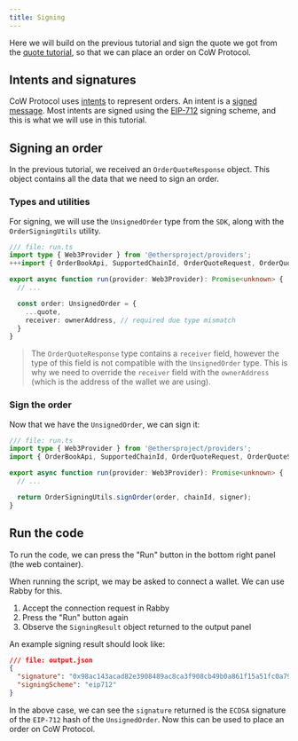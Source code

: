 ```yaml
---
title: Signing
---
```


Here we will build on the previous tutorial and sign the quote we got from the [quote tutorial](/tutorial/quote), so that we can place an order on CoW Protocol.

## Intents and signatures

CoW Protocol uses [intents](https://beta.docs.cow.fi/cow-protocol/reference/core/intents) to represent orders. An intent is a [signed message](https://beta.docs.cow.fi/cow-protocol/reference/core/signing-schemes). Most intents are signed using the [EIP-712](https://eips.ethereum.org/EIPS/eip-712) signing scheme, and this is what we will use in this tutorial.

## Signing an order

In the previous tutorial, we received an `OrderQuoteResponse` object. This object contains all the data that we need to sign an order.

### Types and utilities

For signing, we will use the `UnsignedOrder` type from the `SDK`, along with the `OrderSigningUtils` utility.

```typescript
/// file: run.ts
import type { Web3Provider } from '@ethersproject/providers';
+++import { OrderBookApi, SupportedChainId, OrderQuoteRequest, OrderQuoteSideKindSell, OrderSigningUtils, UnsignedOrder } from '@cowprotocol/cow-sdk';+++

export async function run(provider: Web3Provider): Promise<unknown> {
  // ...

  const order: UnsignedOrder = {
    ...quote,
    receiver: ownerAddress, // required due type mismatch
  }
}
```

> The `OrderQuoteResponse` type contains a `receiver` field, however the type of this field is not compatible with the `UnsignedOrder` type. This is why we need to override the `receiver` field with the `ownerAddress` (which is the address of the wallet we are using).

### Sign the order

Now that we have the `UnsignedOrder`, we can sign it:

```typescript
/// file: run.ts
import type { Web3Provider } from '@ethersproject/providers';
import { OrderBookApi, SupportedChainId, OrderQuoteRequest, OrderQuoteSideKindSell, OrderSigningUtils, UnsignedOrder } from '@cowprotocol/cow-sdk';

export async function run(provider: Web3Provider): Promise<unknown> {
  // ...

  return OrderSigningUtils.signOrder(order, chainId, signer);
}
```

## Run the code

To run the code, we can press the "Run" button in the bottom right panel (the web container).

When running the script, we may be asked to connect a wallet. We can use Rabby for this.

1. Accept the connection request in Rabby
2. Press the "Run" button again
3. Observe the `SigningResult` object returned to the output panel

An example signing result should look like:

```json
/// file: output.json
{
  "signature": "0x98ac143acad82e3908489ac8ca3f908cb49b0a861f15a51fc0a79bdea6dcca0212403f419ed8b022881a7cecf7358a69c2cfa9596e877fc67bea5be6d9981cf51b",
  "signingScheme": "eip712"
}
```

In the above case, we can see the `signature` returned is the `ECDSA` signature of the `EIP-712` hash of the `UnsignedOrder`. Now this can be used to place an order on CoW Protocol.